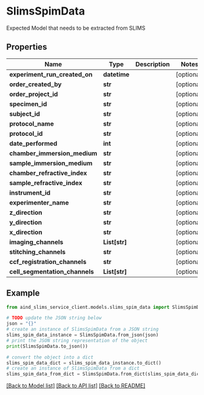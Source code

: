# SlimsSpimData

Expected Model that needs to be extracted from SLIMS

## Properties

Name | Type | Description | Notes
------------ | ------------- | ------------- | -------------
**experiment_run_created_on** | **datetime** |  | [optional] 
**order_created_by** | **str** |  | [optional] 
**order_project_id** | **str** |  | [optional] 
**specimen_id** | **str** |  | [optional] 
**subject_id** | **str** |  | [optional] 
**protocol_name** | **str** |  | [optional] 
**protocol_id** | **str** |  | [optional] 
**date_performed** | **int** |  | [optional] 
**chamber_immersion_medium** | **str** |  | [optional] 
**sample_immersion_medium** | **str** |  | [optional] 
**chamber_refractive_index** | **str** |  | [optional] 
**sample_refractive_index** | **str** |  | [optional] 
**instrument_id** | **str** |  | [optional] 
**experimenter_name** | **str** |  | [optional] 
**z_direction** | **str** |  | [optional] 
**y_direction** | **str** |  | [optional] 
**x_direction** | **str** |  | [optional] 
**imaging_channels** | **List[str]** |  | [optional] 
**stitching_channels** | **str** |  | [optional] 
**ccf_registration_channels** | **str** |  | [optional] 
**cell_segmentation_channels** | **List[str]** |  | [optional] 

## Example

```python
from aind_slims_service_client.models.slims_spim_data import SlimsSpimData

# TODO update the JSON string below
json = "{}"
# create an instance of SlimsSpimData from a JSON string
slims_spim_data_instance = SlimsSpimData.from_json(json)
# print the JSON string representation of the object
print(SlimsSpimData.to_json())

# convert the object into a dict
slims_spim_data_dict = slims_spim_data_instance.to_dict()
# create an instance of SlimsSpimData from a dict
slims_spim_data_from_dict = SlimsSpimData.from_dict(slims_spim_data_dict)
```
[[Back to Model list]](../README.md#documentation-for-models) [[Back to API list]](../README.md#documentation-for-api-endpoints) [[Back to README]](../README.md)


